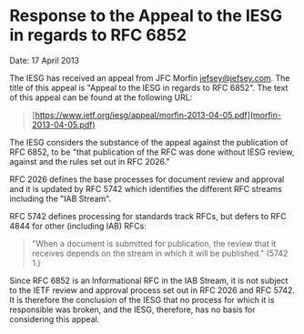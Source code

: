 # Response to the Appeal to the IESG in regards to RFC 6852

Date: 17 April 2013

The IESG has received an appeal from JFC Morfin <jefsey@jefsey.com>. The title of this appeal is "Appeal to the IESG in regards to RFC 6852". The text of this appeal can be found at the following URL:

> [https://www.ietf.org/iesg/appeal/morfin-2013-04-05.pdf](morfin-2013-04-05.pdf)

The IESG considers the substance of the appeal against the publication of RFC 6852, to be "that publication of the RFC was done without IESG review, against and the rules set out in RFC 2026."

RFC 2026 defines the base processes for document review and approval and it is updated by RFC 5742 which identifies the different RFC streams including the "IAB Stream".

RFC 5742 defines processing for standards track RFCs, but defers to RFC 4844 for other (including IAB) RFCs:

>  "When a document is submitted for publication, the review that it receives depends on the stream in which it will be published." (5742 1.)

Since RFC 6852 is an Informational RFC in the IAB Stream, it is not subject to the IETF review and approval process set out in RFC 2026 and RFC 5742. It is therefore the conclusion of the IESG that no process for which it is responsible was broken, and the IESG, therefore, has no basis for considering this appeal.
